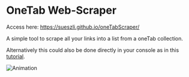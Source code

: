 # OneTab Web-Scraper
Access here: https://sueszli.github.io/oneTabScraper/

A simple tool to scrape all your links into a list from a oneTab collection.

Alternatively this could also be done directly in your console as in this [tutorial](https://www.youtube.com/watch?v=rlv7ueX4Yjc).

![Animation](https://user-images.githubusercontent.com/61852663/147302982-6563aa6b-1881-40ec-9c8d-015ba1b950b0.gif)
